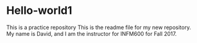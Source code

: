 # Hello-world1
This is a practice repository
This is the readme file for my new repository.
My name is David, and I am the instructor for INFM600 for Fall 2017.
